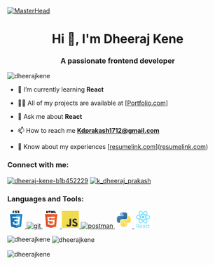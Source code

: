 [![MasterHead](https://images.search.yahoo.com/search/images;_ylt=Awrjedcl6KxlElQ4xjuJzbkF;_ylu=c2VjA3NlYXJjaARzbGsDYnV0dG9u;_ylc=X1MDOTYwNjI4NTcEX3IDMgRmcgNtY2FmZWUEZnIyA3A6cyx2OmksbTpzYi10b3AEZ3ByaWQDclBZS3lwcktRc0t4QVo4Z2Q0c3NXQQRuX3JzbHQDMARuX3N1Z2cDMARvcmlnaW4DaW1hZ2VzLnNlYXJjaC55YWhvby5jb20EcG9zAzAEcHFzdHIDBHBxc3RybAMwBHFzdHJsAzQ1BHF1ZXJ5A2FuaW1hdGVkJTIwZnJvbnRlbmQlMjBkZXZlbG9wZXIlMjBpbWFnZXMlMjBmb3IlMjBiYW5uZXIEdF9zdG1wAzE3MDU4MzA1MTM-?p=animated+frontend+developer+images+for+banner&fr=mcafee&fr2=p%3As%2Cv%3Ai%2Cm%3Asb-top&ei=UTF-8&x=wrt&type=E211US714G0#id=52&iurl=https%3A%2F%2Fplopdo.com%2Fwp-content%2Fuploads%2F2021%2F07%2FScreenshot-1-1210x642.png%3Fcrop%3D1&action=click)](http://dheerajkene.io)

<h1 align="center">Hi 👋, I'm Dheeraj Kene</h1>
<h3 align="center">A passionate frontend developer</h3>
<img align="right" width="400" src="https://cdn.dribbble.com/users/1162077/screenshots/3848914/programmer.gif" alt=""/>

<p align="left"> <img src="https://komarev.com/ghpvc/?username=dheerajkene&label=Profile%20views&color=0e75b6&style=flat" alt="dheerajkene" /> </p>

- 🌱 I’m currently learning **React**

- 👨‍💻 All of my projects are available at [[Portfolio.com](portfoliodheeraj-em0vztfei-dheerajs-projects-e52e973c.vercel.app)]

- 💬 Ask me about **React**

- 📫 How to reach me **Kdprakash1712@gmail.com**

- 📄 Know about my experiences [[resumelink.com](https://drive.google.com/file/d/1TO-XG6pOlJzRCETxHp4V-METchxhFoRd/view?usp=sharing)]([resumelink.com](https://drive.google.com/file/d/1TO-XG6pOlJzRCETxHp4V-METchxhFoRd/view?usp=sharing))

<h3 align="left">Connect with me:</h3>
<p align="left">
<a href="https://linkedin.com/in/dheeraj-kene-b1b452229" target="blank"><img align="center" src="https://raw.githubusercontent.com/rahuldkjain/github-profile-readme-generator/master/src/images/icons/Social/linked-in-alt.svg" alt="dheeraj-kene-b1b452229" height="30" width="40" /></a>
<a href="https://instagram.com/k_dheeraj_prakash" target="blank"><img align="center" src="https://raw.githubusercontent.com/rahuldkjain/github-profile-readme-generator/master/src/images/icons/Social/instagram.svg" alt="k_dheeraj_prakash" height="30" width="40" /></a>
</p>

<h3 align="left">Languages and Tools:</h3>
<p align="left"> <a href="https://www.w3schools.com/css/" target="_blank" rel="noreferrer"> <img src="https://raw.githubusercontent.com/devicons/devicon/master/icons/css3/css3-original-wordmark.svg" alt="css3" width="40" height="40"/> </a> <a href="https://git-scm.com/" target="_blank" rel="noreferrer"> <img src="https://www.vectorlogo.zone/logos/git-scm/git-scm-icon.svg" alt="git" width="40" height="40"/> </a> <a href="https://www.w3.org/html/" target="_blank" rel="noreferrer"> <img src="https://raw.githubusercontent.com/devicons/devicon/master/icons/html5/html5-original-wordmark.svg" alt="html5" width="40" height="40"/> </a> <a href="https://developer.mozilla.org/en-US/docs/Web/JavaScript" target="_blank" rel="noreferrer"> <img src="https://raw.githubusercontent.com/devicons/devicon/master/icons/javascript/javascript-original.svg" alt="javascript" width="40" height="40"/> </a> <a href="https://postman.com" target="_blank" rel="noreferrer"> <img src="https://www.vectorlogo.zone/logos/getpostman/getpostman-icon.svg" alt="postman" width="40" height="40"/> </a> <a href="https://www.python.org" target="_blank" rel="noreferrer"> <img src="https://raw.githubusercontent.com/devicons/devicon/master/icons/python/python-original.svg" alt="python" width="40" height="40"/> </a> <a href="https://reactjs.org/" target="_blank" rel="noreferrer"> <img src="https://raw.githubusercontent.com/devicons/devicon/master/icons/react/react-original-wordmark.svg" alt="react" width="40" height="40"/> </a> </p>

<p><img align="left" src="https://github-readme-stats.vercel.app/api/top-langs?username=dheerajkene&show_icons=true&locale=en&layout=compact" alt="dheerajkene" /></p>

<p>&nbsp;<img align="center" src="https://github-readme-stats.vercel.app/api?username=dheerajkene&show_icons=true&locale=en" alt="dheerajkene" /></p>

<p><img align="center" src="https://github-readme-streak-stats.herokuapp.com/?user=dheerajkene&" alt="dheerajkene" /></p>
